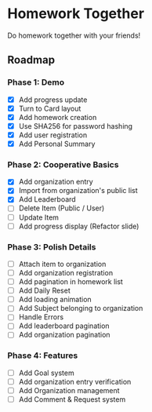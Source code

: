 # Homework Together

Do homework together with your friends!

## Roadmap

### Phase 1: Demo

- [x] Add progress update
- [x] Turn to Card layout
- [x] Add homework creation
- [x] Use SHA256 for password hashing
- [x] Add user registration
- [x] Add Personal Summary

### Phase 2: Cooperative Basics

- [x] Add organization entry
- [x] Import from organization's public list
- [x] Add Leaderboard
- [ ] Delete Item (Public / User)
- [ ] Update Item
- [ ] Add progress display (Refactor slide)

### Phase 3: Polish Details

- [ ] Attach item to organization
- [ ] Add organization registration
- [ ] Add pagination in homework list
- [ ] Add Daily Reset
- [ ] Add loading animation
- [ ] Add Subject belonging to organization
- [ ] Handle Errors
- [ ] Add leaderboard pagination
- [ ] Add organization pagination

### Phase 4: Features

- [ ] Add Goal system
- [ ] Add organization entry verification
- [ ] Add Organization management
- [ ] Add Comment & Request system
